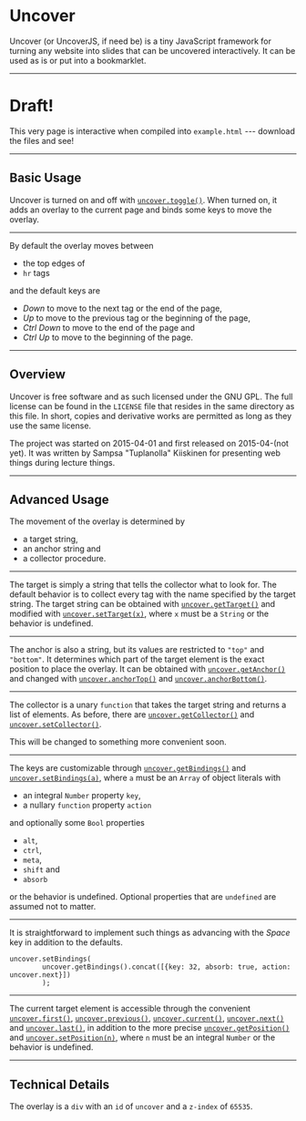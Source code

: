 # Uncover

Uncover (or UncoverJS, if need be) is a tiny JavaScript framework for
turning any website into slides that can be uncovered interactively.
It can be used as is or put into a bookmarklet.

----

# Draft!

This very page is interactive when compiled into `example.html` ---
download the files and see!

----

## Basic Usage

Uncover is turned on and off with [`uncover.toggle()`][1].
When turned on, it adds an overlay to the current page and
binds some keys to move the overlay.

----

By default the overlay moves between

* the top edges of
* `hr` tags

and the default keys are

* *Down* to move to the next tag or the end of the page,
* *Up* to move to the previous tag or the beginning of the page,
* *Ctrl* *Down* to move to the end of the page and
* *Ctrl* *Up* to move to the beginning of the page.

----

## Overview

Uncover is free software and
as such licensed under the GNU GPL.
The full license can be found in the `LICENSE` file that
resides in the same directory as this file.
In short, copies and derivative works are permitted as long as
they use the same license.

The project was started on 2015-04-01 and first released on 2015-04-(not yet).
It was written by Sampsa "Tuplanolla" Kiiskinen for
presenting web things during lecture things.

----

## Advanced Usage

The movement of the overlay is determined by

* a target string,
* an anchor string and
* a collector procedure.

----

The target is simply a string that tells the collector what to look for.
The default behavior is
to collect every tag with the name specified by the target string.
The target string can be obtained with [`uncover.getTarget()`][2] and
modified with [`uncover.setTarget(x)`][3],
where `x` must be a `String` or the behavior is undefined.

----

The anchor is also a string, but
its values are restricted to `"top"` and `"bottom"`.
It determines which part of the target element is
the exact position to place the overlay.
It can be obtained with [`uncover.getAnchor()`][4] and
changed with [`uncover.anchorTop()`][5] and [`uncover.anchorBottom()`][6].

----

The collector is a unary `function` that takes the target string and
returns a list of elements.
As before, there are [`uncover.getCollector()`][9] and
[`uncover.setCollector()`][10].

This will be changed to something more convenient soon.

----

The keys are customizable through
[`uncover.getBindings()`][9] and
[`uncover.setBindings(a)`][10],
where `a` must be an `Array` of object literals with

* an integral `Number` property `key`,
* a nullary `function` property `action`

and optionally some `Bool` properties

* `alt`,
* `ctrl`,
* `meta`,
* `shift` and
* `absorb`

or the behavior is undefined.
Optional properties that are `undefined` are assumed not to matter.

----

It is straightforward to implement such things as
advancing with the *Space* key in addition to the defaults.

	uncover.setBindings(
			uncover.getBindings().concat([{key: 32, absorb: true, action: uncover.next}])
			);

----

The current target element is accessible through the convenient
[`uncover.first()`][11],
[`uncover.previous()`][12],
[`uncover.current()`][13],
[`uncover.next()`][14] and
[`uncover.last()`][15],
in addition to the more precise
[`uncover.getPosition()`][7] and
[`uncover.setPosition(n)`][8],
where `n` must be an integral `Number` or the behavior is undefined.

----

## Technical Details

The overlay is a `div` with an `id` of `uncover` and a `z-index` of `65535`.

[1]: #
[2]: #
[3]: #
[4]: #
[5]: #
[6]: #
[7]: #
[8]: #
[9]: #
[10]: #
[11]: #
[12]: #
[13]: #
[14]: #
[15]: #
[16]: #
[17]: #

